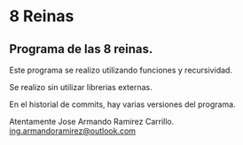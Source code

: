 # 8 Reinas
## Programa de las 8 reinas.

Este programa se realizo utilizando funciones y recursividad.

Se realizo sin utilizar librerias externas.

En el historial de commits, hay varias versiones del programa.

Atentamente
Jose Armando Ramirez Carrillo.
ing.armandoramirez@outlook.com